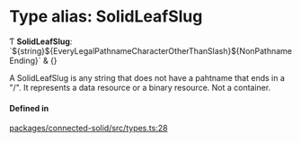 # Type alias: SolidLeafSlug

Ƭ **SolidLeafSlug**: \`$\{string}$\{EveryLegalPathnameCharacterOtherThanSlash}$\{NonPathnameEnding}\` & {}

A SolidLeafSlug is any string that does not have a pahtname that ends in a
"/". It represents a data resource or a binary resource. Not a container.

#### Defined in

[packages/connected-solid/src/types.ts:28](https://github.com/o-development/ldo/blob/db87958cb6f858f6cf7340ba5d9536a3a794d587/packages/connected-solid/src/types.ts#L28)
